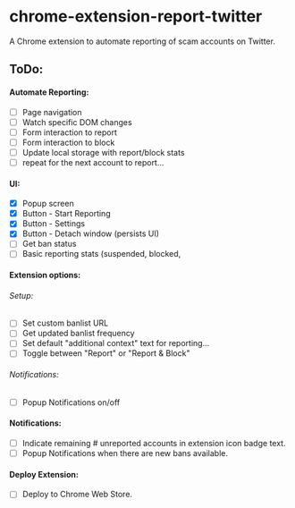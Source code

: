 # chrome-extension-report-twitter
A Chrome extension to automate reporting of scam accounts on Twitter.

## ToDo:

#### Automate Reporting:
- [ ] Page navigation
- [ ] Watch specific DOM changes
- [ ] Form interaction to report
- [ ] Form interaction to block
- [ ] Update local storage with report/block stats
- [ ] repeat for the next account to report...

#### UI:
- [x] Popup screen
- [x] Button - Start Reporting
- [x] Button - Settings
- [x] Button - Detach window (persists UI)
- [ ] Get ban status
- [ ] Basic reporting stats (suspended, blocked, 

#### Extension options:
###### Setup:
- [ ] Set custom banlist URL
- [ ] Get updated banlist frequency
- [ ] Set default "additional context" text for reporting...
- [ ] Toggle between "Report" or "Report & Block"
###### Notifications:
- [ ] Popup Notifications on/off

#### Notifications:
- [ ] Indicate remaining # unreported accounts in extension icon badge text.
- [ ] Popup Notifications when there are new bans available.

#### Deploy Extension:
- [ ] Deploy to Chrome Web Store.
